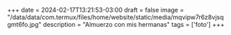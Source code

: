 +++
date = 2024-02-17T13:21:53-03:00
draft = false
image = "/data/data/com.termux/files/home/website/static/media/mqvipw7r6z8vjsqgmt6fo.jpg"
description = "Almuerzo con mis hermanas"
tags = ['foto']
+++
